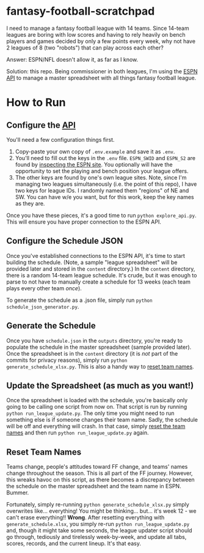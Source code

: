 # fantasy-football-scratchpad

I need to manage a fantasy football league with 14 teams. Since 14-team leagues are boring with low scores and having to rely heavily on bench players and games decided by only a few points every week, why not have 2 leagues of 8 (two "robots") that can play across each other?

Answer: ESPN/NFL doesn't allow it, as far as I know.

Solution: this repo. Being commissioner in both leagues, I'm using the [ESPN API](https://github.com/cwendt94/espn-api) to manage a master spreadsheet with all things fantasy football league.

# How to Run

## Configure the [API](https://github.com/cwendt94/espn-api/wiki/Football-Intro)

You'll need a few configuration things first.

1) Copy-paste your own copy of `.env.example` and save it as `.env`. 
2) You'll need to fill out the keys in the `.env` file. `ESPN_SWID` and `ESPN_S2` are found by [inspecting the ESPN site](https://github.com/cwendt94/espn-api/discussions/150). You optionally will have the opportunity to set the playing and bench position your league offers.
3) The other keys are found by one's own league sites. Note, since I'm managing two leagues simultaneously (i.e. the point of this repo), I have two keys for league IDs. I randomly named them "regions" of NE and SW. You can have w/e you want, but for this work, keep the key names as they are.

Once you have these pieces, it's a good time to run `python explore_api.py`. This will ensure you have proper connection to the ESPN API.

## Configure the Schedule JSON

Once you've established connections to the ESPN API, it's time to start building the schedule. (Note, a sample "league spreadsheet" will be provided later and stored in the `content` directory.) In the `content` directory, there is a random 14-team league schedule. It's crude, but it was enough to parse to not have to manually create a schedule for 13 weeks (each team plays every other team _once_).

To generate the schedule as a .json file, simply run `python schedule_json_generator.py`.

## Generate the Schedule

Once you have `schedule.json` in the `outputs` directory, you're ready to populate the schedule in the master spreadsheet (sample provided later). Once the spreadsheet is in the `content` directory (it is _not_ part of the commits for privacy reasons), simply run `python generate_schedule_xlsx.py`. This is also a handy way to [reset team names](#reset_teams).

## Update the Spreadsheet (as much as you want!)

Once the spreadsheet is loaded with the schedule, you're basically only going to be calling one script from now on. That script is run by running `python run_league_update.py`. The only time you might need to run something else is if someone changes their team name. Sadly, the schedule will be off and everything will crash. In that case, simply [reset the team names](#reset_teams) and then run `python run_league_update.py` again.

## <a name="reset_teams"></a>Reset Team Names

Teams change, people's attitudes toward FF change, and teams' names change throughout the season. This is all part of the FF journey. However, this wreaks havoc on this script, as there becomes a discrepancy between the schedule on the master spreadsheet and the team name in ESPN. Bummer.

Fortunately, simply re-running `python generate_schedule_xlsx.py` simply overwrites like... everything! You might be thinking... but... it's week 12 - we can't erase everything!! **Wrong**. After resetting everything with `generate_schedule.xlsx`, you simply re-run `python run_league_update.py` and, though it might take some seconds, the league updater script should go through, tediously and tirelessly week-by-week, and update all tabs, scores, records, and the current lineup. It's that easy.
